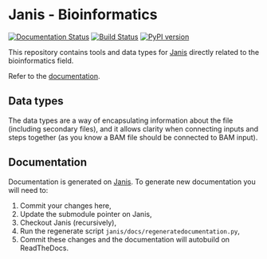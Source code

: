 # Janis - Bioinformatics

[![Documentation Status](https://readthedocs.org/projects/janis/badge/?version=latest)](https://janis.readthedocs.io/en/latest/tools/bioinformatics/index.html)
[![Build Status](https://travis-ci.org/PMCC-BioinformaticsCore/janis-bioinformatics.svg?branch=master)](https://travis-ci.org/PMCC-BioinformaticsCore/janis-bioinformatics)
[![PyPI version](https://badge.fury.io/py/janis-pipelines.bioinformatics.svg)](https://badge.fury.io/py/janis-pipelines.bioinformatics)

This repository contains tools and data types for [Janis](https://github.com/PMCC-BioinformaticsCore/janis) 
directly related to the bioinformatics field.

Refer to the [documentation](https://janis.readthedocs.io/en/latest/tools/bioinformatics/index.html).


## Data types

The data types are a way of encapsulating information about the file (including secondary files), and it allows clarity
when connecting inputs and steps together (as you know a BAM file should be connected to BAM input).


## Documentation

Documentation is generated on [Janis](https://github.com/PMCC-BioinformaticsCore/janis). 
To generate new documentation you will need to: 
1. Commit your changes here,
2. Update the submodule pointer on Janis,
3. Checkout Janis (recursively),
4. Run the regenerate script `janis/docs/regeneratedocumentation.py`,
5. Commit these changes and the documentation will autobuild on ReadTheDocs.
